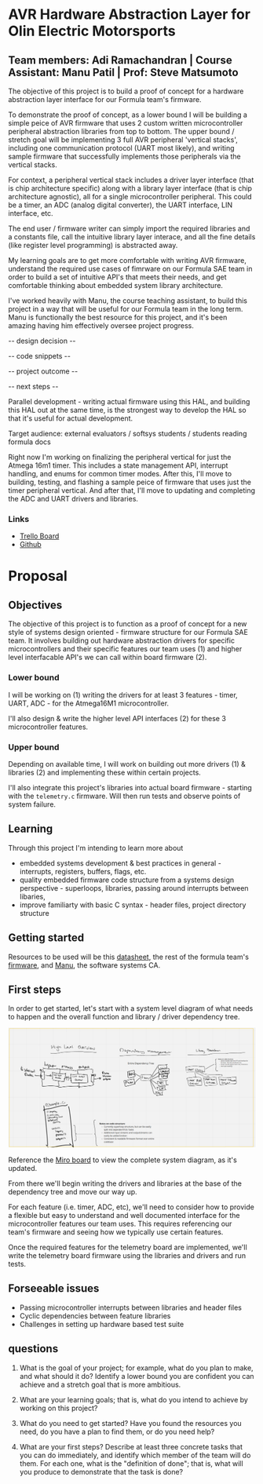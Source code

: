 # AVR Hardware Abstraction Layer for Olin Electric Motorsports

## Team members: Adi Ramachandran | Course Assistant: Manu Patil | Prof: Steve Matsumoto

The objective of this project is to build a proof of concept for a hardware abstraction layer interface for our Formula team's firmware. 

To demonstrate the proof of concept, as a lower bound I will be building a simple peice of AVR firmware that uses 2 custom written microcontroller peripheral abstraction libraries from top to bottom. The upper bound / stretch goal will be implementing 3 full AVR peripheral 'vertical stacks', including one communication protocol (UART most likely), and writing sample firmware that successfully implements those peripherals via the vertical stacks.

For context, a peripheral vertical stack includes a driver layer interface (that is chip architecture specific) along with a library layer interface (that is chip architecture agnostic), all for a single microcontroller peripheral. This could be a timer, an ADC (analog digital converter), the UART interface, LIN interface, etc. 

The end user / firmware writer can simply import the required libraries and a constants file, call the intuitive library layer interace, and all the fine details (like register level programming) is abstracted away. 

My learning goals are to get more comfortable with writing AVR firmware, understand the required use cases of fimrware on our Formula SAE team in order to build a set of intuitive API's that meets their needs, and get comfortable thinking about embedded system library architecture. 

I've worked heavily with Manu, the course teaching assistant, to build this project in a way that will be useful for our Formula team in the long term. Manu is functionally the best resource for this project, and it's been amazing having him effectively oversee project progress. 


-- design decision -- 

-- code snippets -- 

-- project outcome -- 

-- next steps -- 

Parallel development - writing actual firmware using this HAL, and building this HAL out at the same time, is the strongest way to develop the HAL so that it's useful for actual development. 




Target audience: external evaluators / softsys students / students reading formula docs


Right now I'm working on finalizing the peripheral vertical for just the Atmega 16m1 timer. This includes a state management API, interrupt handling, and enums for common timer modes. After this, I'll move to building, testing, and flashing a sample peice of firmware that uses just the timer peripheral vertical. And after that, I'll move to updating and completing the ADC and UART drivers and libraries. 

### Links 

- [Trello Board](https://trello.com/b/evFEEQDQ/avr-hardware-abstraction-layer)
- [Github](https://github.com/aramachandran7/AVR_HAL_softsys_p1)







# Proposal 

## Objectives

The objective of this project is to function as a proof of concept for a new style of systems design oriented - firmware structure for our Formula SAE team. It involves building out hardware abstraction drivers for specific microcontrollers and their specific features our team uses (1) and higher level interfacable API's we can call within board firmware (2). 

### Lower bound

I will be working on (1) writing the drivers for at least 3 features - timer, UART, ADC - for the Atmega16M1 microcontroller. 

I'll also design & write the higher level API interfaces (2) for these 3 microcontroller features. 

### Upper bound

Depending on available time, I will work on building out more drivers (1) & libraries (2) and implementing these within certain projects. 

I'll also integrate this project's libraries into actual board firmware - starting with the `telemetry.c` firmware. Will then run tests and observe points of system failure. 


## Learning

Through this project I'm intending to learn more about
- embedded systems development & best practices in general - interrupts, registers, buffers, flags, etc. 
- quality embedded firmware code structure from a systems design perspective - superloops, libraries, passing around interrupts between libaries,
- improve familiarty with basic C syntax - header files, project directory structure

## Getting started

Resources to be used will be this [datasheet](http://ww1.microchip.com/downloads/en/DeviceDoc/Atmel-7647-Automotive-Microcontrollers-ATmega16M1-32M1-64M1-32C1-64C1_datasheet.pdf), the rest of the formula team's [firmware](https://github.com/olin-electric-motorsports/mkv-code), and [Manu](https://www.google.com/url?sa=i&url=https%3A%2F%2Fwww.huffpost.com%2Fentry%2Fwas-jesus-the-son-of-god-_b_7976430&psig=AOvVaw3jVRekuKmiTtUBye-nAQQK&ust=1614457963204000&source=images&cd=vfe&ved=0CAIQjRxqFwoTCOihwuyyiO8CFQAAAAAdAAAAABAD), the software systems CA. 

## First steps

In order to get started, let's start with a system level diagram of what needs to happen and the overall function and library / driver dependency tree. 

![System Function & breakdown Miro board](system_miro.png)

Reference the [Miro board](https://miro.com/welcomeonboard/FOmUawZ5cbtJwrPwp5qxJsDGcSkuQu6xTjJDfAP5yIE8iY9CYdOoj83QGHYZ06f0) to view the complete system diagram, as it's updated. 

From there we'll begin writing the drivers and libraries at the base of the dependency tree and move our way up.

For each feature (i.e. timer, ADC, etc), we'll need to consider how to provide a flexible but easy to understand and well documented interface for the microcontroller features our team uses. This requires referencing our team's firmware and seeing how we typically use certain features. 

Once the required features for the telemetry board are implemented, we'll write the telemetry board firmware using the libraries and drivers and run tests. 


## Forseeable issues
- Passing microcontroller interrupts between libraries and header files
- Cyclic dependencies between feature libraries
- Challenges in setting up hardware based test suite 



## questions 

1) What is the goal of your project; for example, what do you plan to make, and what should it do?  Identify a lower bound you are confident you can achieve and a stretch goal that is more ambitious.

2) What are your learning goals; that is, what do you intend to achieve by working on this project?

3) What do you need to get started?  Have you found the resources you need, do you have a plan to find them, or do you need help?

4) What are your first steps?  Describe at least three concrete tasks that you can do immediately, and identify which member of the team will do them.  For each one, what is the "definition of done"; that is, what will you produce to demonstrate that the task is done?